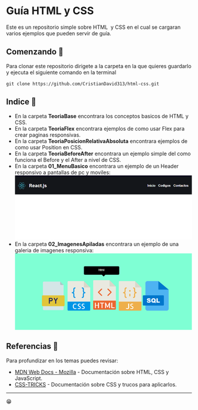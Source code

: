 # Guía HTML y CSS

Este es un repositorio simple sobre HTML  y CSS en el cual se cargaran varios ejemplos que pueden servir de guía.

## Comenzando 🚀

Para clonar este repositorio dirigete a la carpeta en la que quieres guardarlo y ejecuta el siguiente comando en la terminal

```
git clone https://github.com/CristianDavid313/html-css.git
```

## Indice 📢

* En la carpeta **TeoriaBase** encontrara los conceptos basicos de HTML y CSS.
* En la carpeta **TeoriaFlex** encontrara ejemplos de como usar Flex para crear paginas responsivas.
* En la carpeta **TeoriaPosicionRelativaAbsoluta** encontrara ejemplos de como usar Position en CSS.
* En la carpeta **TeoriaBeforeAfter** encontrara un ejemplo simple del como funciona el Before y el After a nivel de CSS.
* En la carpeta **01_MenuBasico** encontrara un ejemplo de un Header responsivo a pantallas de pc y moviles:
![01_MenuBasico](https://github.com/CristianDavid313/html-css/blob/main/Capturas/01_MenuBasico.png)
* En la carpeta **02_ImagenesApiladas** encontrara un ejemplo de una galeria de imagenes responsiva:
![02_ImagenesApiladas](https://github.com/CristianDavid313/html-css/blob/main/Capturas/02_ImagenesApiladas.png)

## Referencias 🔧

Para profundizar en los temas puedes revisar:

* [MDN Web Docs - Mozilla](https://developer.mozilla.org/es/) - Documentación sobre HTML, CSS y JavaScript.
* [CSS-TRICKS](https://css-tricks.com/guides/) - Documentación sobre CSS y trucos para aplicarlos.

---
😁
